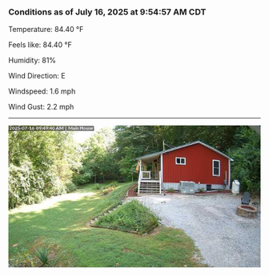 ### Conditions as of July 16, 2025 at 9:54:57 AM CDT 

Temperature: 84.40 &deg;F

Feels like: 84.40 &deg;F

Humidity: 81%

Wind Direction: E

Windspeed: 1.6 mph

Wind Gust: 2.2 mph

---

<img src="./images/latest.jpeg"/>

